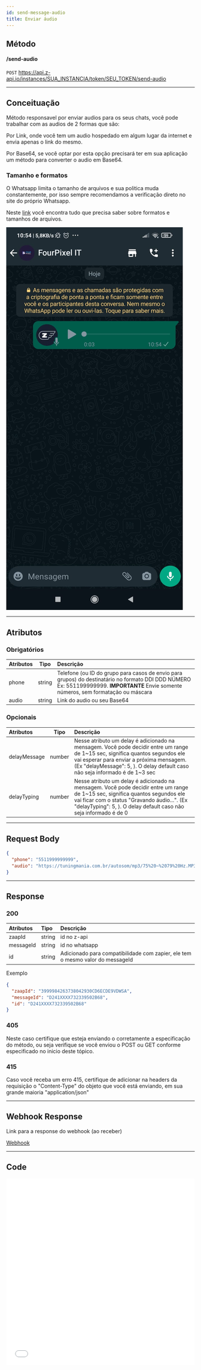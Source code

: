 ```yaml
---
id: send-message-audio
title: Enviar áudio
---
```


## Método

#### /send-audio

`POST` https://api.z-api.io/instances/SUA_INSTANCIA/token/SEU_TOKEN/send-audio

---

## Conceituação

Método responsavel por enviar audios para os seus chats, você pode trabalhar com as audios de 2 formas que são:

Por Link, onde você tem um audio hospedado em algum lugar da internet e envia apenas o link do mesmo.

Por Base64, se você optar por esta opção precisará ter em sua aplicação um método para converter o audio em Base64.

### Tamanho e formatos

O Whatsapp limita o tamanho de arquivos e sua politica muda constantemente, por isso sempre recomendamos a verificação direto no site do próprio Whatsapp.

Neste [link] você encontra tudo que precisa saber sobre formatos e tamanhos de arquivos.

[link]: https://developers.facebook.com/docs/whatsapp/api/media

![image](../../img/send-message-audio.jpeg)

---

## Atributos

### Obrigatórios

| Atributos | Tipo | Descrição |
| :-- | :-: | :-- |
| phone | string | Telefone (ou ID do grupo para casos de envio para grupos) do destinatário no formato DDI DDD NÚMERO Ex: 551199999999. **IMPORTANTE** Envie somente números, sem formatação ou máscara |
| audio | string | Link do audio ou seu Base64 |

### Opcionais

| Atributos    | Tipo   | Descrição |
| :---------   | :----: | :-------- |
| delayMessage | number | Nesse atributo um delay é adicionado na mensagem. Você pode decidir entre um range de 1~15 sec, significa quantos segundos ele vai esperar para enviar a próxima mensagem. (Ex "delayMessage": 5, ). O delay default caso não seja informado é de 1~3 sec |
| delayTyping  | number | Nesse atributo um delay é adicionado na mensagem. Você pode decidir entre um range de 1~15 sec, significa quantos segundos ele vai ficar com o status "Gravando áudio...". (Ex "delayTyping": 5, ). O delay default caso não seja informado é de 0|

---

## Request Body

```json
{
  "phone": "5511999999999",
  "audio": "https://tuningmania.com.br/autosom/mp3/75%20~%2079%20Hz.MP3"
}
```

---

## Response

### 200

| Atributos | Tipo   | Descrição      |
| :-------- | :----- | :------------- |
| zaapId    | string | id no z-api    |
| messageId | string | id no whatsapp |
| id | string | Adicionado para compatibilidade com zapier, ele tem o mesmo valor do messageId |

Exemplo

```json
{
  "zaapId": "3999984263738042930CD6ECDE9VDWSA",
  "messageId": "D241XXXX732339502B68",
  "id": "D241XXXX732339502B68"
}
```

### 405

Neste caso certifique que esteja enviando o corretamente a especificação do método, ou seja verifique se você enviou o POST ou GET conforme especificado no inicio deste tópico.

### 415

Caso você receba um erro 415, certifique de adicionar na headers da requisição o "Content-Type" do objeto que você está enviando, em sua grande maioria "application/json"

---

## Webhook Response

Link para a response do webhook (ao receber)

[Webhook](../webhooks/on-message-received#exemplo-de-retorno-de-áudio)

---

## Code

<iframe src="//api.apiembed.com/?source=https://raw.githubusercontent.com/Z-API/z-api-docs/main/json-examples/send-audio.json&targets=all" frameborder="0" scrolling="no" width="100%" height="500px" seamless></iframe>
